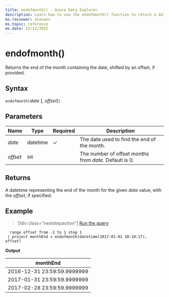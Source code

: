 ```yaml
---
title: endofmonth() - Azure Data Explorer
description: Learn how to use the endofmonth() function to return a datetime representing the end of the month for the given date value.
ms.reviewer: alexans
ms.topic: reference
ms.date: 12/11/2022
---
```

# endofmonth()

Returns the end of the month containing the date, shifted by an offset, if provided.

## Syntax

`endofmonth(`*date* [, *offset*]`)`

## Parameters

| Name | Type | Required | Description |
|--|--|--|--|
| *date* | datetime | &check;| The date used to find the end of the month. |
| *offset* | int | | The number of offset months from *date*. Default is 0. |

## Returns

A datetime representing the end of the month for the given *date* value, with the *offset*, if specified.

## Example

> [!div class="nextstepaction"]
> <a href="https://dataexplorer.azure.com/clusters/help/databases/Samples?query=H4sIAAAAAAAAAy3MOwqAMBBF0d5VvFJBIWMjCJYuJJgZP5CMJFO6eD8Ip7nNzT6tDBUpbJCsER3BFIRifIIqXDizHrwYoibb5hQwgVNQ+boO3tj2yHXvaOgcPUBufA1N+6+bGwOSY4VoAAAA" target="_blank">Run the query</a>

```kusto
  range offset from -1 to 1 step 1
 | project monthEnd = endofmonth(datetime(2017-01-01 10:10:17), offset) 
```

**Output**

|monthEnd|
|---|
|2016-12-31 23:59:59.9999999|
|2017-01-31 23:59:59.9999999|
|2017-02-28 23:59:59.9999999|

